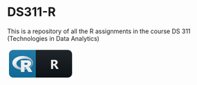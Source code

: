 # DS311-R
This is a repository of all the R assignments in the course DS 311 (Technologies in Data Analytics)
<p align="left">

<!-- For more icons please follow  https://github.com/MikeCodesDotNET/ColoredBadges -->
  <a href="#"> 
  <a href="#">
    <img src="https://raw.githubusercontent.com/MikeCodesDotNET/ColoredBadges/master/svg/dev/languages/r.svg" alt="r" style="vertical-align:top; margin:4px">
  </a>
  <p>
